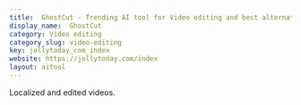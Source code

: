 ```yaml
---
title:  GhostCut - Trending AI tool for Video editing and best alternatives
display_name:  GhostCut
category: Video editing
category_slug: video-editing
key: jollytoday_com_index
website: https://jollytoday.com/index
layout: aitool
---
```


Localized and edited videos.
